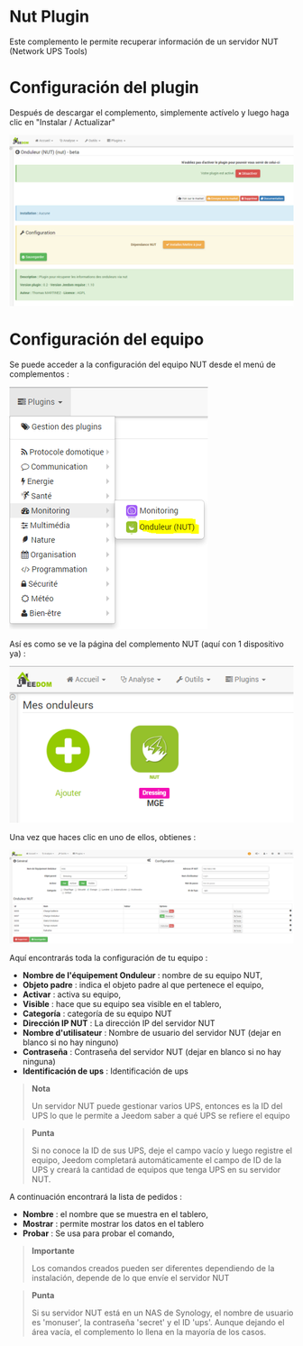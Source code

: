 # Nut Plugin

Este complemento le permite recuperar información de un servidor NUT (Network UPS Tools)

# Configuración del plugin 

Después de descargar el complemento, simplemente actívelo y luego haga clic en "Instalar / Actualizar"

![nut](./images/nut.PNG)

# Configuración del equipo 

Se puede acceder a la configuración del equipo NUT desde el menú de complementos :

![nut2](./images/nut2.PNG)

Así es como se ve la página del complemento NUT (aquí con 1 dispositivo ya) :

![nut3](./images/nut3.PNG)

Una vez que haces clic en uno de ellos, obtienes :

![nut4](./images/nut4.PNG)

Aquí encontrarás toda la configuración de tu equipo :

-   **Nombre de l'équipement Onduleur** : nombre de su equipo NUT,
-   **Objeto padre** : indica el objeto padre al que pertenece el equipo,
-   **Activar** : activa su equipo,
-   **Visible** : hace que su equipo sea visible en el tablero,
-   **Categoría** : categoría de su equipo NUT
-   **Dirección IP NUT** : La dirección IP del servidor NUT
-   **Nombre d'utilisateur** : Nombre de usuario del servidor NUT (dejar en blanco si no hay ninguno)
-   **Contraseña** : Contraseña del servidor NUT (dejar en blanco si no hay ninguna)
-   **Identificación de ups** : Identificación de ups

> **Nota**
>
> Un servidor NUT puede gestionar varios UPS, entonces es la ID del UPS lo que le permite a Jeedom saber a qué UPS se refiere el equipo

> **Punta**
>
> Si no conoce la ID de sus UPS, deje el campo vacío y luego registre el equipo, Jeedom completará automáticamente el campo de ID de la UPS y creará la cantidad de equipos que tenga UPS en su servidor NUT.

A continuación encontrará la lista de pedidos :

-   **Nombre** : el nombre que se muestra en el tablero,
-   **Mostrar** : permite mostrar los datos en el tablero
-   **Probar** : Se usa para probar el comando,

> **Importante**
>
> Los comandos creados pueden ser diferentes dependiendo de la instalación, depende de lo que envíe el servidor NUT

> **Punta**
>
> Si su servidor NUT está en un NAS de Synology, el nombre de usuario es 'monuser', la contraseña 'secret' y el ID 'ups'. Aunque dejando el área vacía, el complemento lo llena en la mayoría de los casos.
